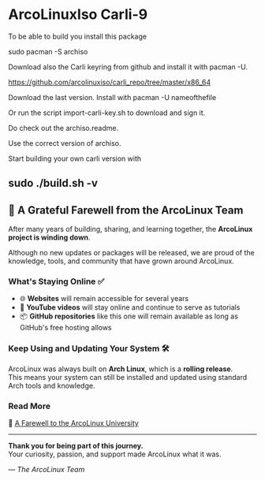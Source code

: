 # ArcoLinuxIso Carli-9

To be able to build you install this package

sudo pacman -S archiso

Download also the Carli keyring from github and install it with pacman -U.

https://github.com/arcolinuxiso/carli_repo/tree/master/x86_64

Download the last version.
Install with pacman -U nameofthefile

Or run the script import-carli-key.sh to download and sign it.

Do check out the archiso.readme.

Use the correct version of archiso.

Start building your own carli version with 

sudo ./build.sh -v
---

## 💛 A Grateful Farewell from the ArcoLinux Team

After many years of building, sharing, and learning together, the **ArcoLinux project is winding down**.

Although no new updates or packages will be released, we are proud of the knowledge, tools, and community that have grown around ArcoLinux.

### What's Staying Online ✅

- 🌐 **Websites** will remain accessible for several years
- 🎥 **YouTube videos** will stay online and continue to serve as tutorials
- 📦 **GitHub repositories** like this one will remain available as long as GitHub's free hosting allows

### Keep Using and Updating Your System 🛠️

ArcoLinux was always built on **Arch Linux**, which is a **rolling release**.  
This means your system can still be installed and updated using standard Arch tools and knowledge.

### Read More

🔗 [A Farewell to the ArcoLinux University](https://www.arcolinux.info/a-farewell-to-the-arcolinux-university/)

---

**Thank you for being part of this journey.**  
Your curiosity, passion, and support made ArcoLinux what it was.

— *The ArcoLinux Team*
